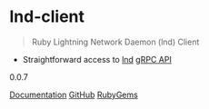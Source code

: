 # lnd-client

> Ruby Lightning Network Daemon (lnd) Client

- Straightforward access to [lnd](https://github.com/lightningnetwork/lnd) [gRPC API](https://lightning.engineering/api-docs/api/lnd/#grpc)

0.0.7

[Documentation](README)
[GitHub](https://github.com/icebaker/lnd-client)
[RubyGems](https://rubygems.org/gems/lnd-client)
